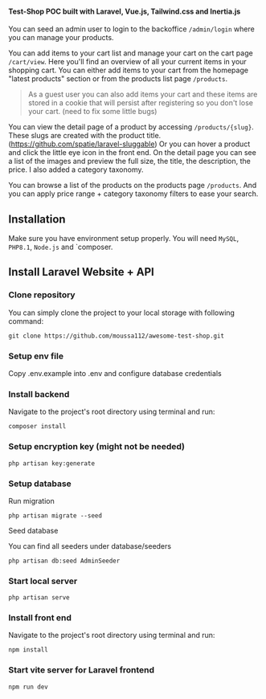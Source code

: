 #### Test-Shop POC built with Laravel, Vue.js, Tailwind.css and Inertia.js
You can seed an admin user to login to the backoffice `/admin/login` where you can manage your products.

You can add items to your cart list and manage your cart on the cart page `/cart/view`. Here you'll find an overview of all your current items in your shopping cart.
You can either add items to your cart from the homepage "latest products" section or from the products list page `/products`.

> As a guest user you can also add items your cart and these items are stored in a cookie that will persist after registering so you don't lose your cart. (need to fix some little bugs)

You can view the detail page of a product by accessing `/products/{slug}`. These slugs are created with the product title. (https://github.com/spatie/laravel-sluggable)
Or you can hover a product and click the little eye icon in the front end.
On the detail page you can see a list of the images and preview the full size, the title, the description, the price. I also added a category taxonomy.

You can browse a list of the products on the products page `/products`. And you can apply price range + category taxonomy filters to ease your search.

## Installation

Make sure you have environment setup properly. You will need `MySQL`, `PHP8.1`, `Node.js` and `composer.

## Install Laravel Website + API

### Clone repository
You can simply clone the project to your local storage with following command:
```
git clone https://github.com/moussa112/awesome-test-shop.git
```
### Setup env file
Copy .env.example into .env and configure database credentials

### Install backend
Navigate to the project's root directory using terminal and run:
```
composer install
```
### Setup encryption key (might not be needed)
```
php artisan key:generate
```
### Setup database
Run migration
```
php artisan migrate --seed
```
Seed database

You can find all seeders under database/seeders
```
php artisan db:seed AdminSeeder
```
### Start local server
```
php artisan serve
```
### Install front end
Navigate to the project's root directory using terminal and run:
```
npm install
```
### Start vite server for Laravel frontend
```
npm run dev
```
